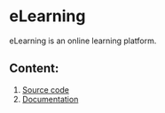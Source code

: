 # eLearning
eLearning is an online learning platform. 

## Сontent: 
1. [Source code](https://github.com/DanaKlimova/eLearning/tree/master/eLearning) <br>
2. [Documentation](https://github.com/DanaKlimova/eLearning/tree/master/Documentation) <br>
